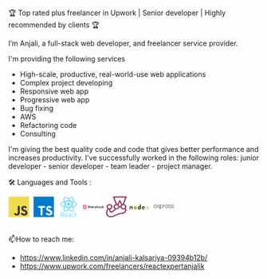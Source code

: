 🏆 Top rated plus freelancer in Upwork | Senior developer | Highly recommended by clients 🏆

I’m Anjali, a full-stack web developer, and freelancer service provider. 

I'm providing the following services

- High-scale, productive, real-world-use web applications
- Complex project developing
- Responsive web app
- Progressive web app
- Bug fixing
- AWS
- Refactoring code
- Consulting  

I'm  giving the best quality code and code that gives better performance and increases productivity. I've successfully worked in the following roles: junior developer - senior developer - team leader - project manager.

🛠️ Languages and Tools :
<div>
  <img src="https://github.com/devicons/devicon/blob/master/icons/javascript/javascript-original.svg" title="Javascript" alt="Javascript" width="42" height="42"/>&nbsp;
  <img src="https://github.com/devicons/devicon/blob/master/icons/typescript/typescript-original.svg" title="Typescript" alt="Typescript" width="42" height="42"/>&nbsp;
  <img src="https://github.com/devicons/devicon/blob/master/icons/react/react-original-wordmark.svg" title="React" alt="React" width="42" height="42"/>&nbsp;
  <img src="https://github.com/devicons/devicon/blob/master/icons/storybook/storybook-original-wordmark.svg" title="Storybook" **alt="Storyblock" width="42" height="42"/>
  <img src="https://github.com/devicons/devicon/blob/master/icons/jest/jest-plain.svg" title="Jest" **alt="Jest" width="42" height="42"/>  
  <img src="https://github.com/devicons/devicon/blob/master/icons/nodejs/nodejs-original-wordmark.svg" title="NodeJS" alt="NodeJS" width="42" height="42"/>&nbsp;
  <img src="https://github.com/devicons/devicon/blob/master/icons/express/express-original-wordmark.svg" title="ExpressJS" alt="ExpressJS" width="42" height="42"/>&nbsp;
</div>&nbsp;


📫How to reach me: 
- https://www.linkedin.com/in/anjali-kalsariya-09394b12b/  
- https://www.upwork.com/freelancers/reactexpertanjalik
